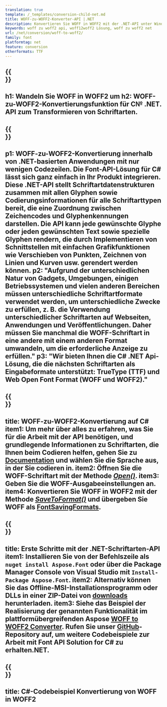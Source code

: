 ```yaml
---
translation: true
template: /_templates/conversion-child-net.md
title: WOFF-zu-WOFF2-Konverter-API |.NET
description: Konvertieren Sie WOFF in WOFF2 mit der .NET-API unter Windows. Integrieren Sie diese native WOFF-zu-WOFF2-Funktion zur Konvertierung von Schriftarten in Ihre eigene Lösung.
keywords: woff zu woff2 api, woff12woff2 Lösung, woff zu woff2 net
url: /net/conversion/woff-to-woff2/
family: font
platformtag: net
feature: conversion
otherformats: TTF
---
```


{{<section banner>}}
---
h1: Wandeln Sie WOFF in WOFF2 um
h2: WOFF-zu-WOFF2-Konvertierungsfunktion für C№ .NET. API zum Transformieren von Schriftarten.
---

{{<section overview>}}
---
p1: WOFF-zu-WOFF2-Konvertierung innerhalb von .NET-basierten Anwendungen mit nur wenigen Codezeilen. Die Font-API-Lösung für С# lässt sich ganz einfach in Ihr Produkt integrieren. Diese .NET-API stellt Schriftartdatenstrukturen zusammen mit allen Glyphen sowie Codierungsinformationen für alle Schriftarttypen bereit, die eine Zuordnung zwischen Zeichencodes und Glyphenkennungen darstellen. Die API kann jede gewünschte Glyphe oder jeden gewünschten Text sowie spezielle Glyphen rendern, die durch Implementieren von Schnittstellen mit einfachen Grafikfunktionen wie Verschieben von Punkten, Zeichnen von Linien und Kurven usw. gerendert werden können.
p2: "Aufgrund der unterschiedlichen Natur von Gadgets, Umgebungen, einigen Betriebssystemen und vielen anderen Bereichen müssen unterschiedliche Schriftartformate verwendet werden, um unterschiedliche Zwecke zu erfüllen, z. B. die Verwendung unterschiedlicher Schriftarten auf Webseiten, Anwendungen und Veröffentlichungen. Daher müssen Sie manchmal die WOFF-Schriftart in eine andere mit einem anderen Format umwandeln, um die erforderliche Anzeige zu erfüllen."
p3: "Wir bieten Ihnen die С# .NET Api-Lösung, die die nächsten Schriftarten als Eingabeformate unterstützt: TrueType (TTF) und Web Open Font Format (WOFF und WOFF2)."
---

{{<section feature1>}}
---
title: WOFF-zu-WOFF2-Konvertierung auf C#
item1: Um mehr über alles zu erfahren, was Sie für die Arbeit mit der API benötigen, und grundlegende Informationen zu Schriftarten, die Ihnen beim Codieren helfen, gehen Sie zu [Documentation](https://docs.aspose.com/font/) und wählen Sie die Sprache aus, in der Sie codieren in.
item2: Öffnen Sie die WOFF-Schriftart mit der Methode [*Open()*](https://reference.aspose.com/font/net/aspose.font/font/open/).
item3: Geben Sie die WOFF-Ausgabeeinstellungen an.
item4: Konvertieren Sie WOFF in WOFF2 mit der Methode [*SaveToFormat()*](https://reference.aspose.com/font/net/aspose.font/font/savetoformat/) und übergeben Sie WOFF als [FontSavingFormats](https://reference.aspose.com/font/net/aspose.font/fontsavingformats/).
---

{{<section feature2>}}
---
title: Erste Schritte mit der .NET-Schriftarten-API
item1: Installieren Sie von der Befehlszeile als ```nuget install Aspose.Font``` oder über die Package Manager Console von Visual Studio mit ```Install-Package Aspose.Font```.
item2: Alternativ können Sie das Offline-MSI-Installationsprogramm oder DLLs in einer ZIP-Datei von [downloads](https://releases.aspose.com/font/net/) herunterladen.
item3: Siehe das Beispiel der Realisierung der genannten Funktionalität im plattformübergreifenden Aspose [WOFF to WOFF2 Converter](https://products.aspose.app/font/conversion/woff-to-woff2). Rufen Sie unser [GitHub](https://github.com/aspose-font/Aspose.Font-Documentation/tree/master/net-examples)-Repository auf, um weitere Codebeispiele zur Arbeit mit Font API Solution for C# zu erhalten.NET.
---

{{<section codeexample>}}
---
title: C#-Codebeispiel Konvertierung von WOFF in WOFF2
---